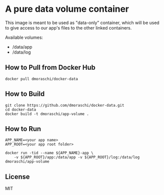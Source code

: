 # A pure data volume container

This image is meant to be used as "data-only" container,
which will be used to give access to our app's files to the other linked containers.

Available volumes:

- /data/app
- /data/log

## How to Pull from Docker Hub

    docker pull dmoraschi/docker-data

## How to Build

    git clone https://github.com/dmoraschi/docker-data.git
    cd docker-data
    docker build -t dmoraschi/app-volume .

## How to Run

    APP_NAME=<your app name>
    APP_ROOT=<your app root folder>

    docker run -tid --name ${APP_NAME}-app \
        -v ${APP_ROOT}/app:/data/app -v ${APP_ROOT}/log:/data/log dmoraschi/app-volume

## License

MIT